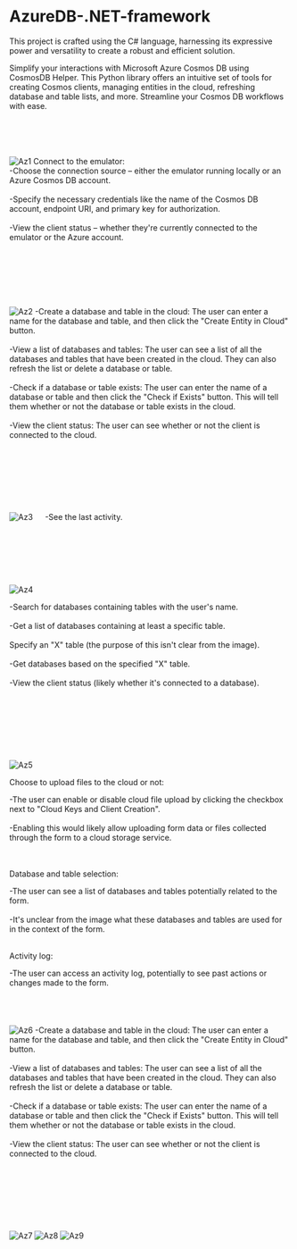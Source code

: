 # AzureDB-.NET-framework
This project is crafted using the C# language, harnessing its expressive power and versatility to create a robust and efficient solution.

Simplify your interactions with Microsoft Azure Cosmos DB using CosmosDB Helper. This Python library offers an intuitive set of tools for creating Cosmos clients, managing entities in the cloud, refreshing database and table lists, and more. Streamline your Cosmos DB workflows with ease.
<br><br><br><br><br>

![Az1](https://github.com/xMeliiodaS/AzureDB-.NET-framework/assets/127980746/8ebf9dcb-f5d1-43e4-b3b1-b32d00a09f5d)
Connect to the emulator:<br>
-Choose the connection source – either the emulator running locally or an Azure Cosmos DB account.<br><br>
-Specify the necessary credentials like the name of the Cosmos DB account, endpoint URI, and primary key for authorization.<br><br>
-View the client status – whether they're currently connected to the emulator or the Azure account.<br><br>
<br><br><br><br><br>



  
![Az2](https://github.com/xMeliiodaS/AzureDB-.NET-framework/assets/127980746/ecd998fb-1167-44ed-a506-df03e54acf71)
-Create a database and table in the cloud: The user can enter a name for the database and table, and then click the "Create Entity in Cloud" button.<br><br>
-View a list of databases and tables: The user can see a list of all the databases and tables that have been created in the cloud. They can also refresh the list or delete a database or table.<br><br>
-Check if a database or table exists: The user can enter the name of a database or table and then click the "Check if Exists" button. This will tell them whether or not the database or table exists in the cloud.<br><br>
-View the client status: The user can see whether or not the client is connected to the cloud.<br><br>

<br><br><br><br><br>



![Az3](https://github.com/xMeliiodaS/AzureDB-.NET-framework/assets/127980746/f820bfe8-79f3-455c-ad41-cc249e444ebc)
&emsp;  -See the last activity.<br>

<br><br><br><br><br>

![Az4](https://github.com/xMeliiodaS/AzureDB-.NET-framework/assets/127980746/07234cf4-6fed-4de5-bcc7-32ab986b5208)

-Search for databases containing tables with the user's name.<br><br>
-Get a list of databases containing at least a specific table.<br><br>
Specify an "X" table (the purpose of this isn't clear from the image).<br><br>
-Get databases based on the specified "X" table.<br><br>
-View the client status (likely whether it's connected to a database).<br><br>
  
<br><br><br><br><br>


![Az5](https://github.com/xMeliiodaS/AzureDB-.NET-framework/assets/127980746/7a5cbb60-a249-4c30-a5f0-8121772e4aa4)


Choose to upload files to the cloud or not:<br>

-The user can enable or disable cloud file upload by clicking the checkbox next to "Cloud Keys and Client Creation".<br><br>
-Enabling this would likely allow uploading form data or files collected through the form to a cloud storage service.<br><br><br>

Database and table selection:<br>

-The user can see a list of databases and tables potentially related to the form.<br><br>
-It's unclear from the image what these databases and tables are used for in the context of the form.<br><br>

Activity log:<br>

-The user can access an activity log, potentially to see past actions or changes made to the form.
<br><br><br><br><br>
![Az6](https://github.com/xMeliiodaS/AzureDB-.NET-framework/assets/127980746/a36bab80-7c1d-4077-a40a-41b0f702f633)
-Create a database and table in the cloud: The user can enter a name for the database and table, and then click the "Create Entity in Cloud" button.<br><br>
-View a list of databases and tables: The user can see a list of all the databases and tables that have been created in the cloud. They can also refresh the list or delete a database or table.<br><br>
-Check if a database or table exists: The user can enter the name of a database or table and then click the "Check if Exists" button. This will tell them whether or not the database or table exists in the cloud.<br><br>
-View the client status: The user can see whether or not the client is connected to the cloud.<br><br>

<br><br><br><br><br>

![Az7](https://github.com/xMeliiodaS/AzureDB-.NET-framework/assets/127980746/e0ad874f-f878-4511-a042-9ca1afde5d19)
![Az8](https://github.com/xMeliiodaS/AzureDB-.NET-framework/assets/127980746/803f0673-2d2e-42fc-9398-9ce5bf2dc5e5)
![Az9](https://github.com/xMeliiodaS/AzureDB-.NET-framework/assets/127980746/6d4eac8f-c6b8-4938-b062-e477be044d20)

